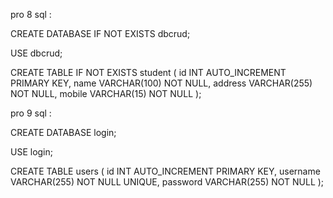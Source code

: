 pro 8 sql :

CREATE DATABASE IF NOT EXISTS dbcrud;

USE dbcrud;

CREATE TABLE IF NOT EXISTS student (
    id INT AUTO_INCREMENT PRIMARY KEY,
    name VARCHAR(100) NOT NULL,
    address VARCHAR(255) NOT NULL,
    mobile VARCHAR(15) NOT NULL
);

pro 9 sql :

CREATE DATABASE login;

USE login;

CREATE TABLE users (
    id INT AUTO_INCREMENT PRIMARY KEY,
    username VARCHAR(255) NOT NULL UNIQUE,
    password VARCHAR(255) NOT NULL
);

